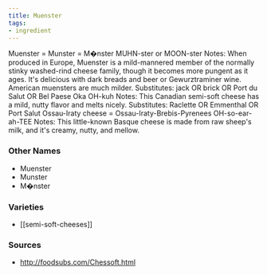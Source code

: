 ```yaml
---
title: Muenster
tags:
- ingredient
---
```

Muenster = Munster = M�nster MUHN-ster or MOON-ster Notes: When produced in Europe, Muenster is a mild-mannered member of the normally stinky washed-rind cheese family, though it becomes more pungent as it ages. It's delicious with dark breads and beer or Gewurztraminer wine. American muensters are much milder. Substitutes: jack OR brick OR Port du Salut OR Bel Paese Oka OH-kuh Notes: This Canadian semi-soft cheese has a mild, nutty flavor and melts nicely. Substitutes: Raclette OR Emmenthal OR Port Salut Ossau-Iraty cheese = Ossau-Iraty-Brebis-Pyrenees OH-so-ear-ah-TEE Notes: This little-known Basque cheese is made from raw sheep's milk, and it's creamy, nutty, and mellow.

### Other Names

* Muenster
* Munster
* M�nster

### Varieties

* [[semi-soft-cheeses]]

### Sources
* http://foodsubs.com/Chessoft.html
